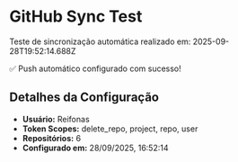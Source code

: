 # GitHub Sync Test

Teste de sincronização automática realizado em: 2025-09-28T19:52:14.688Z

✅ Push automático configurado com sucesso!

## Detalhes da Configuração

- **Usuário:** Reifonas
- **Token Scopes:** delete_repo, project, repo, user
- **Repositórios:** 6
- **Configurado em:** 28/09/2025, 16:52:14
